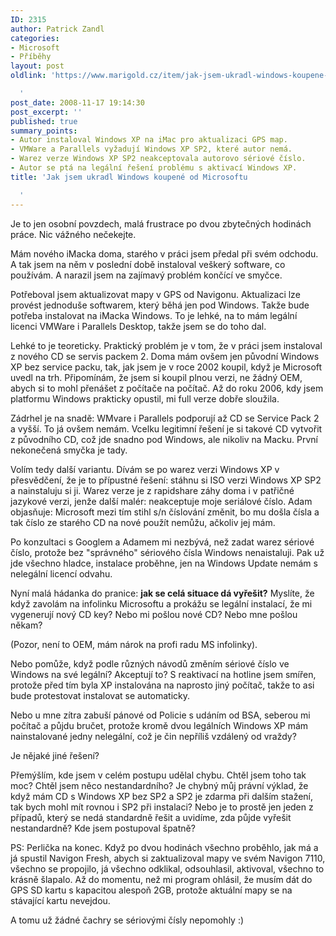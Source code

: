 ```yaml
---
ID: 2315
author: Patrick Zandl
categories:
- Microsoft
- Příběhy
layout: post
oldlink: 'https://www.marigold.cz/item/jak-jsem-ukradl-windows-koupene-od-microsoftu

  '
post_date: 2008-11-17 19:14:30
post_excerpt: ''
published: true
summary_points:
- Autor instaloval Windows XP na iMac pro aktualizaci GPS map.
- VMWare a Parallels vyžadují Windows XP SP2, které autor nemá.
- Warez verze Windows XP SP2 neakceptovala autorovo sériové číslo.
- Autor se ptá na legální řešení problému s aktivací Windows XP.
title: 'Jak jsem ukradl Windows koupené od Microsoftu

  '
---
```


Je to jen osobní povzdech, malá frustrace po dvou zbytečných hodinách práce. Nic vážného nečekejte. 

Mám nového iMacka doma, starého v práci jsem předal při svém odchodu.  A tak jsem na něm v poslední době instaloval veškerý software, co používám. A narazil jsem na zajímavý problém končící ve smyčce. 

Potřeboval jsem aktualizovat mapy v GPS od Navigonu. Aktualizaci lze provést jednoduše softwarem, který běhá jen pod Windows. Takže bude potřeba instalovat na iMacka Windows. To je lehké, na to mám legální licenci VMWare i Parallels Desktop, takže jsem se do toho dal. 

Lehké to je teoreticky. Praktický problém je v tom, že v práci jsem instaloval z nového CD se servis packem 2. Doma mám ovšem jen původní Windows XP bez service packu, tak, jak jsem je v roce 2002 koupil, když je Microsoft uvedl na trh. Připomínám, že jsem si koupil plnou verzi, ne žádný OEM, abych si to mohl přenášet z počítače na počítač. Až do roku 2006, kdy jsem platformu Windows prakticky opustil, mi full verze dobře sloužila. 

Zádrhel je na snadě: WMvare i Parallels podporují až CD se Service Pack 2 a vyšší. To já ovšem nemám. Vcelku legitimní řešení je si takové CD vytvořit z původního CD, což jde snadno pod Windows, ale nikoliv na Macku. První nekonečená smyčka je tady. 

Volím tedy další variantu. Dívám se po warez verzi Windows XP v přesvědčení, že je to přípustné řešení: stáhnu si ISO verzi Windows XP SP2 a nainstaluju si ji. Warez verze je z rapidshare záhy doma i v patřičné jazykové verzi, jenže další malér: neakceptuje moje seriálové číslo. Adam objasňuje: Microsoft mezi tím stihl s/n číslování změnit, bo mu došla čísla a tak číslo ze starého CD na nové použít nemůžu, ačkoliv jej mám. 

Po konzultaci s Googlem a Adamem mi nezbývá, než zadat warez sériové číslo, protože bez "správného" sériového čísla Windows nenaistaluji. Pak už jde všechno hladce, instalace proběhne, jen na Windows Update nemám s nelegální licencí odvahu. 

Nyní malá hádanka do pranice: <strong>jak se celá situace dá vyřešit?</strong> Myslíte, že když zavolám na infolinku Microsoftu a prokážu se legální instalací, že mi vygenerují nový CD key? Nebo mi pošlou nové CD? Nebo mne pošlou někam? 

(Pozor, není to OEM, mám nárok na profi radu MS infolinky).

Nebo pomůže, když podle různých návodů změním sériové číslo ve Windows na své legální? Akceptují to? S reaktivací na hotline jsem smířen, protože před tím byla XP instalována na naprosto jiný počítač, takže to asi bude protestovat instalovat se automaticky. 

Nebo u mne zítra zabuší pánové od Policie s udáním od BSA, seberou mi počítač a půjdu bručet, protože kromě dvou legálních Windows XP mám nainstalované jedny nelegální, což je čin nepříliš vzdálený od vraždy?

Je nějaké jiné řešení?

Přemýšlím, kde jsem v celém postupu udělal chybu. Chtěl jsem toho tak moc? Chtěl jsem něco nestandardního? Je chybný můj právní výklad, že když mám CD s Windows XP bez SP2 a SP2 je zdarma při dalším stažení, tak bych mohl mít rovnou i SP2 při instalaci? Nebo je to prostě jen jeden z případů, který se nedá standardně řešit a uvidíme, zda půjde vyřešit nestandardně? Kde jsem postupoval špatně? 

PS: Perlička na konec. Když po dvou hodinách všechno proběhlo, jak má a já spustil Navigon Fresh, abych si zaktualizoval mapy ve svém Navigon 7110, všechno se propojilo, já všechno odklikal, odsouhlasil, aktivoval, všechno to krásně šlapalo. Až do momentu, než mi program ohlásil, že musím dát do GPS SD kartu s kapacitou alespoň 2GB, protože aktuální mapy se na stávající kartu nevejdou. 

A tomu už žádné čachry se sériovými čísly nepomohly :)